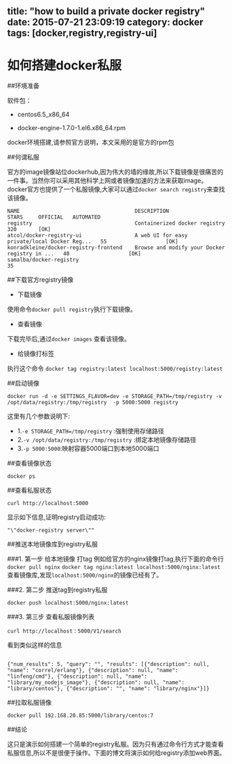 title: "how to build a private docker registry"
date: 2015-07-21 23:09:19
category: docker
tags: [docker,registry,registry-ui]
---

# 如何搭建docker私服

##环境准备

软件包：

* centos6.5_x86_64

* docker-engine-1.7.0-1.el6.x86_64.rpm

docker环境搭建,请参照官方说明，本文采用的是官方的rpm包

##何谓私服

官方的image镜像站位dockerhub,因为伟大的墙的缘故,所以下载镜像是很痛苦的一件事。当然你可以采用其他科学上网或者镜像加速的方法来获取image。
docker官方也提供了一个私服镜像,大家可以通过`docker search registry`来查找该镜像。

```
NAME                                     DESCRIPTION                                     STARS     OFFICIAL   AUTOMATED
registry                                 Containerized docker registry                   320       [OK]       
atcol/docker-registry-ui                 A web UI for easy private/local Docker Reg...   55                   [OK]
konradkleine/docker-registry-frontend    Browse and modify your Docker registry in ...   40                   [OK]
samalba/docker-registry                                                                  35 
```

##下载官方registry镜像

* 下载镜像

使用命令`docker pull registry`执行下载镜像。

* 查看镜像

下载完毕后,通过`docker images` 查看该镜像。

* 给镜像打标签

执行这个命令
`docker tag registry:latest localhost:5000/registry:latest`


##启动镜像 

`docker run -d -e SETTINGS_FLAVOR=dev -e STORAGE_PATH=/tmp/registry -v /opt/data/registry:/tmp/registry  -p 5000:5000 registry`

这里有几个参数说明下:
* 1.`-e STORAGE_PATH=/tmp/registry` :强制使用存储路径
* 2.`-v /opt/data/registry:/tmp/registry` :绑定本地镜像存储路径
* 3.`-p 5000:5000`:映射容器5000端口到本地5000端口

##查看镜像状态

`docker ps`

##查看私服状态

`curl http://localhost:5000`

显示如下信息,证明registry启动成功:

`"\"docker-registry server\""`

##推送本地镜像库到registry私服

###1. 第一步 给本地镜像 打tag
例如给官方的nginx镜像打tag,执行下面的命令行
`docker pull nginx`
`docker tag nginx:latest localhost:5000/nginx:latest`
查看镜像库,发现`localhost:5000/nginx`的镜像已经有了。


###2. 第二步 推送tag到registry私服

`docker push localhost:5000/nginx:latest `


###3. 第三步 查看私服镜像列表

`curl http://localhost：5000/V1/search`

看到类似这样的信息

```

{"num_results": 5, "query": "", "results": [{"description": null, "name": "correl/erlang"}, {"description": null, "name": "linfeng/cmd"}, {"description": null, "name": "library/my_nodejs_image"}, {"description": null, "name": "library/centos"}, {"description": "", "name": "library/nginx"}]}

```
##拉取私服镜像

`docker pull 192.168.20.85:5000/library/centos:7 `

##结论

这只是演示如何搭建一个简单的registry私服。因为只有通过命令行方式才能查看私服信息,所以不是很便于操作。下面的博文将演示如何给registry添加web界面。

